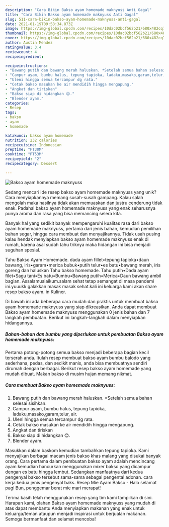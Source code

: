 ```yaml
---
description: "Cara Bikin Bakso ayam homemade maknyuss Anti Gagal"
title: "Cara Bikin Bakso ayam homemade maknyuss Anti Gagal"
slug: 511-cara-bikin-bakso-ayam-homemade-maknyuss-anti-gagal
date: 2021-01-19T09:58:34.873Z
image: https://img-global.cpcdn.com/recipes/10dac02bcf562b21/680x482cq70/bakso-ayam-homemade-maknyuss-foto-resep-utama.jpg
thumbnail: https://img-global.cpcdn.com/recipes/10dac02bcf562b21/680x482cq70/bakso-ayam-homemade-maknyuss-foto-resep-utama.jpg
cover: https://img-global.cpcdn.com/recipes/10dac02bcf562b21/680x482cq70/bakso-ayam-homemade-maknyuss-foto-resep-utama.jpg
author: Austin Mendez
ratingvalue: 3.4
reviewcount: 4
recipeingredient:

recipeinstructions:
- "Bawang putih dan bawang merah haluskan. *Setelah semua bahan selesai sisihkan."
- "Campur ayam, bumbu halus, tepung tapioka, ladaku,masako,garam,telur, air."
- "Uleni hingga semua tercampur dg rata."
- "Cetak bakso masukan ke air mendidih hingga mengapung."
- "Angkat dan tiriskan"
- "Bakso siap di hidangkan 😊."
- "Blender ayam."
categories:
- Resep
tags:
- bakso
- ayam
- homemade

katakunci: bakso ayam homemade 
nutrition: 232 calories
recipecuisine: Indonesian
preptime: "PT30M"
cooktime: "PT53M"
recipeyield: "2"
recipecategory: Dessert

---
```



![Bakso ayam homemade maknyuss](https://img-global.cpcdn.com/recipes/10dac02bcf562b21/680x482cq70/bakso-ayam-homemade-maknyuss-foto-resep-utama.jpg)

Sedang mencari ide resep bakso ayam homemade maknyuss yang unik? Cara menyiapkannya memang susah-susah gampang. Kalau salah mengolah maka hasilnya tidak akan memuaskan dan justru cenderung tidak enak. Padahal bakso ayam homemade maknyuss yang enak seharusnya punya aroma dan rasa yang bisa memancing selera kita.

Banyak hal yang sedikit banyak mempengaruhi kualitas rasa dari bakso ayam homemade maknyuss, pertama dari jenis bahan, kemudian pemilihan bahan segar, hingga cara membuat dan menyajikannya. Tidak usah pusing kalau hendak menyiapkan bakso ayam homemade maknyuss enak di rumah, karena asal sudah tahu triknya maka hidangan ini bisa menjadi suguhan spesial.

Tahu Bakso Ayam Homemade. dada ayam fillet•tepung tapioka•daun bawang, iris•garam•merica bubuk•putih telur•es batu•bawang merah, iris goreng dan haluskan Tahu bakso homemade. Tahu putih•Dada ayam filet•Sagu tani•Es batu•Bumbu•Bawang putih•Merica•Daun bawang ambil bagian. Assalamualaikum.salam sehat tetap semangat di masa pandemi ini.yuuukk galakkan masak masak sehat.kali ini keluarga kami akan share resep bakso ayam. in Kuliner.


Di bawah ini ada beberapa cara mudah dan praktis untuk membuat bakso ayam homemade maknyuss yang siap dikreasikan. Anda dapat membuat Bakso ayam homemade maknyuss menggunakan 0 jenis bahan dan 7 langkah pembuatan. Berikut ini langkah-langkah dalam menyiapkan hidangannya.

<!--inarticleads1-->

##### Bahan-bahan dan bumbu yang diperlukan untuk pembuatan Bakso ayam homemade maknyuss:



Pertama potong-potong semua bakso menjadi beberapa bagian kecil terserah anda. Itulah resep membuat bakso ayam bumbu balodo yang sederhana, pedas, dan sedikit manis, anda bisa membuatnya sendiri dirumah dengan berbagai. Berikut resep bakso ayam homemade yang mudah dibuat. Makan bakso di musim hujan memang nikmat. 

<!--inarticleads2-->

##### Cara membuat Bakso ayam homemade maknyuss:

1. Bawang putih dan bawang merah haluskan. *Setelah semua bahan selesai sisihkan.
1. Campur ayam, bumbu halus, tepung tapioka, ladaku,masako,garam,telur, air.
1. Uleni hingga semua tercampur dg rata.
1. Cetak bakso masukan ke air mendidih hingga mengapung.
1. Angkat dan tiriskan
1. Bakso siap di hidangkan 😊.
1. Blender ayam.


Masukkan dalam baskom kemudian tambahkan tepung tapioka. Kami menyajikan berbagai macam jenis bakso khas malang yang disukai banyak orang. Cara pertama dalam pembuatan bakso ayam adalah mencincang ayam kemudian hancurkan menggunakan mixer bakso yang dicampur dengan es batu hingga lembut. Sedangkan manfaatnya dari kedua pengenyal bakso tersebut sama-sama sebagai pengental adonan. cara kerja kedua jenis pengenyal baks. Resep Mie Ayam Bakso - Halo selamat pagi Bun, penggemar berat mie mari merapat! 

Terima kasih telah menggunakan resep yang tim kami tampilkan di sini. Harapan kami, olahan Bakso ayam homemade maknyuss yang mudah di atas dapat membantu Anda menyiapkan makanan yang enak untuk keluarga/teman ataupun menjadi inspirasi untuk berjualan makanan. Semoga bermanfaat dan selamat mencoba!
